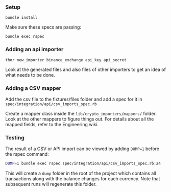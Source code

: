 ### Setup
```
bundle install
```

Make sure these specs are passing:
```
bundle exec rspec
```

### Adding an api importer
`thor new_importer binance_exchange api_key api_secret`

Look at the generated files and also files of other importers to get an idea of what needs to be done.

### Adding a CSV mapper
Add the csv file to the fixtures/files folder and add a spec for it in `spec/integration/api/csv_imports_spec.rb`

Create a mapper class inside the `lib/crypto_importers/mappers/` folder. Look at the other mappers to figure things out. For details about all the mapped fields, refer to the Engineering wiki.

### Testing

The result of a CSV or API import can be viewed by adding `DUMP=1` before the rspec command:

```bash
DUMP=1 bundle exec rspec spec/integration/api/csv_imports_spec.rb:24
```

This will create a `dump` folder in the root of the project which contains all transactions along with the balance changes for each currency. Note that subsequent runs will regenerate this folder.
